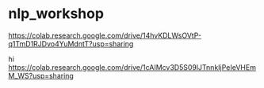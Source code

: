 # nlp_workshop

https://colab.research.google.com/drive/14hvKDLWsOVtP-q1TmD1RJDvo4YuMdntT?usp=sharing

hi
https://colab.research.google.com/drive/1cAIMcv3D5S09lJTnnkIjPeIeVHEmM_WS?usp=sharing
